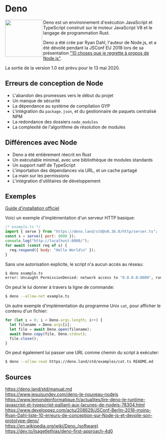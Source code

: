# Deno

<img align="left" width="120" src="https://github.com/denoland/deno_website2/blob/master/public/images/deno_logo_3.svg">

Deno est un environnement d'exécution JavaScript et TypeScript construit sur le moteur JavaScript V8 et le langage de programmation Rust.  

Deno a été crée par Ryan Dahl, l'auteur de Node.js, et a été dévoilé pendant la JSConf EU 2018 lors de sa présentation 
["10 choses que je regrette à propos de Node.js"](https://www.youtube.com/watch?v=M3BM9TB-8yA).  

La sortie de la version 1.0 est prévu pour le 13 mai 2020.


## Erreurs de conception de Node
- L'abandon des promesses vers le début du projet
- Un manque de sécurité
- La dépendance au système de compilation GYP
- L'intégration du `package.json`, et du gestionnaire de paquets centralisé NPM
- La redondance des dossiers `node_modules`
- La complexité de l'algorithme de résolution de modules


## Différences avec Node
- Deno a été entièrement réecrit en Rust
- Un exécutable minimal, avec une bibliothèque de modules standards
- Un support natif de TypeScript
- L'importation des dépendances via URL, et un cache partagé
- La main sur les permissions
- L'intégration d'utilitaires de développement


## Exemples

[Guide d'installation officiel](https://deno.land)

Voici un exemple d'implémentation d'un serveur HTTP basique:
```javascript
/* example.ts */
import { serve } from "https://deno.land/std@v0.36.0/http/server.ts";
const s = serve({ port: 8000 });
console.log("http://localhost:8000/");
for await (const req of s) {
  req.respond({ body: "Hello World\n" });
}
```
Sans une autorisation explicite, le script n'a aucun accès au réseau:
```bash
$ deno example.ts
error: Uncaught PermissionDenied: network access to "0.0.0.0:8000", run again with the --allow-net flag
```
On peut le lui donner à travers la ligne de commande:
```bash
$ deno --allow-net example.ts
```

Un autre exemple d'implémentation du programme Unix `cat`, pour afficher le contenu d'un fichier:
```javascript
for (let i = 0; i < Deno.args.length; i++) {
  let filename = Deno.args[i];
  let file = await Deno.open(filename);
  await Deno.copy(file, Deno.stdout);
  file.close();
}
```
On peut également lui passer une URL comme chemin du script à exécuter:
```bash
$ deno --allow-read https://deno.land/std/examples/cat.ts README.md
```


## Sources
https://deno.land/std/manual.md  
https://www.jesuisundev.com/deno-le-nouveau-nodejs  
https://www.lemondeinformatique.fr/actualites/lire-deno-le-runtime-javascript-et-typescript-palliant-aux-lacunes-de-nodejs-78304.html  
https://www.developpez.com/actu/208629/JSConf-Berlin-2018-moins-Ryan-Dahl-liste-10-erreurs-de-conception-sur-Node-js-et-devoile-son-prototype-deno/  
https://en.wikipedia.org/wiki/Deno_(software)  
https://dev.to/lsagetlethias/deno-first-approach-4d0  

